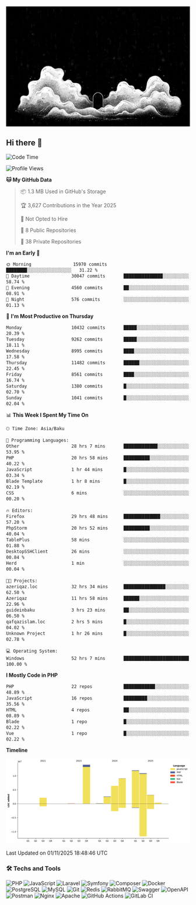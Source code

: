 <!--WALLPAPER-->
<p align='center'>
  <img src='assets/wallpapers/3.gif' alt='Banner'>
</p>
<!--/WALLPAPER-->

## Hi there 👋

<!--START_SECTION:waka-->
![Code Time](http://img.shields.io/badge/Code%20Time-610%20hrs%2050%20mins-blue)

![Profile Views](http://img.shields.io/badge/Profile%20Views-0-blue)

**🐱 My GitHub Data** 

> 📦 1.3 MB Used in GitHub's Storage 
 > 
> 🏆 3,627 Contributions in the Year 2025
 > 
> 🚫 Not Opted to Hire
 > 
> 📜 8 Public Repositories 
 > 
> 🔑 38 Private Repositories 
 > 
**I'm an Early 🐤** 

```text
🌞 Morning                15970 commits       ████████░░░░░░░░░░░░░░░░░   31.22 % 
🌆 Daytime                30047 commits       ███████████████░░░░░░░░░░   58.74 % 
🌃 Evening                4560 commits        ██░░░░░░░░░░░░░░░░░░░░░░░   08.91 % 
🌙 Night                  576 commits         ░░░░░░░░░░░░░░░░░░░░░░░░░   01.13 % 
```
📅 **I'm Most Productive on Thursday** 

```text
Monday                   10432 commits       █████░░░░░░░░░░░░░░░░░░░░   20.39 % 
Tuesday                  9262 commits        █████░░░░░░░░░░░░░░░░░░░░   18.11 % 
Wednesday                8995 commits        ████░░░░░░░░░░░░░░░░░░░░░   17.58 % 
Thursday                 11482 commits       ██████░░░░░░░░░░░░░░░░░░░   22.45 % 
Friday                   8561 commits        ████░░░░░░░░░░░░░░░░░░░░░   16.74 % 
Saturday                 1380 commits        █░░░░░░░░░░░░░░░░░░░░░░░░   02.70 % 
Sunday                   1041 commits        █░░░░░░░░░░░░░░░░░░░░░░░░   02.04 % 
```


📊 **This Week I Spent My Time On** 

```text
🕑︎ Time Zone: Asia/Baku

💬 Programming Languages: 
Other                    28 hrs 7 mins       █████████████░░░░░░░░░░░░   53.95 % 
PHP                      20 hrs 58 mins      ██████████░░░░░░░░░░░░░░░   40.22 % 
JavaScript               1 hr 44 mins        █░░░░░░░░░░░░░░░░░░░░░░░░   03.34 % 
Blade Template           1 hr 8 mins         █░░░░░░░░░░░░░░░░░░░░░░░░   02.19 % 
CSS                      6 mins              ░░░░░░░░░░░░░░░░░░░░░░░░░   00.20 % 

🔥 Editors: 
Firefox                  29 hrs 48 mins      ██████████████░░░░░░░░░░░   57.20 % 
PhpStorm                 20 hrs 52 mins      ██████████░░░░░░░░░░░░░░░   40.04 % 
TablePlus                58 mins             ░░░░░░░░░░░░░░░░░░░░░░░░░   01.88 % 
DesktopSSHClient         26 mins             ░░░░░░░░░░░░░░░░░░░░░░░░░   00.84 % 
Herd                     1 min               ░░░░░░░░░░░░░░░░░░░░░░░░░   00.04 % 

🐱‍💻 Projects: 
azeriqaz.loc             32 hrs 34 mins      ████████████████░░░░░░░░░   62.50 % 
Azeriqaz                 11 hrs 58 mins      ██████░░░░░░░░░░░░░░░░░░░   22.96 % 
guideinbaku              3 hrs 23 mins       ██░░░░░░░░░░░░░░░░░░░░░░░   06.50 % 
qafqazislam.loc          2 hrs 5 mins        █░░░░░░░░░░░░░░░░░░░░░░░░   04.02 % 
Unknown Project          1 hr 26 mins        █░░░░░░░░░░░░░░░░░░░░░░░░   02.78 % 

💻 Operating System: 
Windows                  52 hrs 7 mins       █████████████████████████   100.00 % 
```

**I Mostly Code in PHP** 

```text
PHP                      22 repos            ████████████░░░░░░░░░░░░░   48.89 % 
JavaScript               16 repos            █████████░░░░░░░░░░░░░░░░   35.56 % 
HTML                     4 repos             ██░░░░░░░░░░░░░░░░░░░░░░░   08.89 % 
Blade                    1 repo              █░░░░░░░░░░░░░░░░░░░░░░░░   02.22 % 
Vue                      1 repo              █░░░░░░░░░░░░░░░░░░░░░░░░   02.22 % 
```



**Timeline**

![Lines of Code chart](https://raw.githubusercontent.com/feridnesibzade/feridnesibzade/main/assets/bar_graph.png)


 Last Updated on 01/11/2025 18:48:46 UTC
<!--END_SECTION:waka-->

### 🛠️ Techs and Tools

![PHP](https://img.shields.io/badge/PHP-777BB4?style=for-the-badge&logo=php&logoColor=white)
![JavaScript](https://img.shields.io/badge/JavaScript-F7DF1E?style=for-the-badge&logo=javascript&logoColor=000)
![Laravel](https://img.shields.io/badge/Laravel-F55247?style=for-the-badge&logo=laravel&logoColor=white)
![Symfony](https://img.shields.io/badge/Symfony-000000?style=for-the-badge&logo=symfony&logoColor=white)
![Composer](https://img.shields.io/badge/Composer-885630?style=for-the-badge&logo=composer&logoColor=white)
![Docker](https://img.shields.io/badge/Docker-2496ED?style=for-the-badge&logo=docker&logoColor=white)
![PostgreSQL](https://img.shields.io/badge/PostgreSQL-4169E1?style=for-the-badge&logo=postgresql&logoColor=white)
![MySQL](https://img.shields.io/badge/MySQL-4479A1?style=for-the-badge&logo=mysql&logoColor=white)
![Git](https://img.shields.io/badge/Git-F05032?style=for-the-badge&logo=git&logoColor=white)
![Redis](https://img.shields.io/badge/Redis-DC382D?style=for-the-badge&logo=redis&logoColor=white)
![RabbitMQ](https://img.shields.io/badge/RabbitMQ-FF6600?style=for-the-badge&logo=rabbitmq&logoColor=white)
![Swagger](https://img.shields.io/badge/Swagger-85EA2D?style=for-the-badge&logo=swagger&logoColor=black)
![OpenAPI](https://img.shields.io/badge/OpenAPI-6BA539?style=for-the-badge&logo=openapiinitiative&logoColor=white)
![Postman](https://img.shields.io/badge/Postman-FF6C37?style=for-the-badge&logo=postman&logoColor=white)
![Nginx](https://img.shields.io/badge/Nginx-009639?style=for-the-badge&logo=nginx&logoColor=white)
![Apache](https://img.shields.io/badge/Apache-D22128?style=for-the-badge&logo=apache&logoColor=white)
![GitHub Actions](https://img.shields.io/badge/GitHub%20Actions-2088FF?style=for-the-badge&logo=githubactions&logoColor=white)
![GitLab CI](https://img.shields.io/badge/GitLab%20CI-FC6D26?style=for-the-badge&logo=gitlab&logoColor=white)

